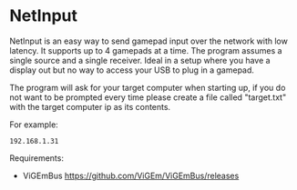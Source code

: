 # NetInput

NetInput is an easy way to send gamepad input over the network with low latency. It supports up to 4 gamepads at a time. The program assumes a single source and a single receiver. Ideal in a setup where you have a display out but no way to access your USB to plug in a gamepad.

The program will ask for your target computer when starting up, if you do not want to be prompted every time please create a file called "target.txt" with the target computer ip as its contents.

For example:
```
192.168.1.31
```

Requirements:
- ViGEmBus https://github.com/ViGEm/ViGEmBus/releases